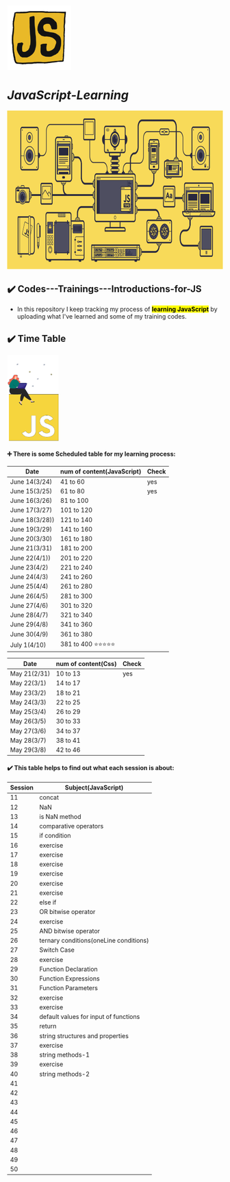 <img src="assets/giphy.gif" style="width: 150px; height: 150px;">

# ***JavaScript-Learning***

<img src="assets/js.gif" style="width: 1600px; height: 370px;">

## ✔️ Codes---Trainings---Introductions-for-JS

-   In this repository I keep tracking my process of <mark>**learning JavaScript**</mark> by uploading what I've learned and some of my training codes.

## ✔️ Time Table
<img src="assets/js-animation.gif" style="width: 120px; height: 200px;">

#### ➕ There is some Scheduled table for my learning process:

<table>
  <thead>
    <tr>
      <th>Date</th>
      <th>num of content(JavaScript)</th>
      <th>Check</th>
    </tr>
  </thead>
  <tbody>
    <tr>
      <td>June 14(3/24)</td>
      <td>41 to 60</td>
      <td>yes</td>
    </tr>
    <tr>
      <td>June 15(3/25)</td>
      <td>61 to 80</td>
      <td>yes</td>
    </tr>
    <tr>
      <td>June 16(3/26)</td>
      <td>81 to 100</td>
    </tr>
    <tr>
      <td>June 17(3/27)</td>
      <td>101 to 120</td>
    </tr>
    <tr>
      <td>June 18(3/28))</td>
      <td>121 to 140</td>
    </tr>
    <tr>
      <td>June 19(3/29)</td>
      <td>141 to 160</td>
    </tr>
    <tr>
      <td>June 20(3/30)</td>
      <td>161 to 180</td>
    </tr>
    <tr>
      <td>June 21(3/31)</td>
      <td>181 to 200</td>
    </tr>
    <tr>
      <td>June 22(4/1))</td>
      <td>201 to 220</td>
    </tr>
    <tr>
      <td>June 23(4/2)</td>
      <td>221 to 240</td>
    </tr>
    <tr>
      <td>June 24(4/3)</td>
      <td>241 to 260</td>
    </tr>
    <tr>
      <td>June 25(4/4)</td>
      <td>261 to 280</td>
    </tr>
    <tr>
      <td>June 26(4/5)</td>
      <td>281 to 300</td>
    </tr>
    <tr>
      <td>June 27(4/6)</td>
      <td>301 to 320</td>
    </tr>
    <tr>
      <td>June 28(4/7)</td>
      <td>321 to 340</td>
    </tr>
    <tr>
      <td>June 29(4/8)</td>
      <td>341 to 360</td>
    </tr>
    <tr>
      <td>June 30(4/9)</td>
      <td>361 to 380</td>
    </tr>
    <tr>
      <td>July 1(4/10)</td>
      <td>381 to 400 ⭐⭐⭐⭐⭐</td>
    </tr>
  </tbody>
</table>


<table>
  <thead>
    <tr>
      <th>Date</th>
      <th>num of content(Css)</th>
      <th>Check</th>
    </tr>
  </thead>
  <tbody>
    <tr>
      <td>May 21(2/31)</td>
      <td>10 to 13</td>
      <td>yes</td>
    </tr>
    <tr>
      <td>May 22(3/1)</td>
      <td>14 to 17</td>
    </tr>
    <tr>
      <td>May 23(3/2)</td>
      <td>18 to 21</td>
    </tr>
    <tr>
      <td>May 24(3/3)</td>
      <td>22 to 25</td>
    </tr>
    <tr>
      <td>May 25(3/4)</td>
      <td>26 to 29</td>
    </tr>
    <tr>
      <td>May 26(3/5)</td>
      <td>30 to 33</td>
    </tr>
    <tr>
      <td>May 27(3/6)</td>
      <td>34 to 37</td>
    </tr>
    <tr>
      <td>May 28(3/7)</td>
      <td>38 to 41</td>
    </tr>
    <tr>
      <td>May 29(3/8)</td>
      <td>42 to 46</td>
    </tr>
  </tbody>
</table>

#### ✔️ This table helps to find out what each session is about:
<table>
  <thead>
    <tr>
      <th>Session</th>
      <th>Subject(JavaScript)</th>  
    </tr>
  </thead>
  <tbody>
    <tr>
      <td>11</td>
      <td>concat</td>
    </tr>
    <tr>
      <td>12</td>
      <td>NaN</td>
    </tr>
    <tr>
      <td>13</td>
      <td>is NaN method</td>
    </tr>
    <tr>
      <td>14</td>
      <td>comparative operators</td>
    </tr>
    <tr>
      <td>15</td>
      <td>if condition</td>
    </tr>
    <tr>
      <td>16</td>
      <td>exercise</td>
    </tr>
    <tr>
      <td>17</td>
      <td>exercise</td>
    </tr>
    <tr>
      <td>18</td>
      <td>exercise</td>
    </tr>
    <tr>
      <td>19</td>
      <td>exercise</td>
    </tr>
    <tr>
      <td>20</td>
      <td>exercise</td>
    </tr>
    <tr>
      <td>21</td>
      <td>exercise</td>
    </tr>
    <tr>
      <td>22</td>
      <td>else if</td>
    </tr>
    <tr>
      <td>23</td>
      <td>OR bitwise operator</td>
    </tr>
    <tr>
      <td>24</td>
      <td>exercise</td>
    </tr>
    <tr>
      <td>25</td>
      <td>AND bitwise operator</td>
    </tr>
    <tr>
      <td>26</td>
      <td>ternary conditions(oneLine conditions)</td>
    </tr>
    <tr>
      <td>27</td>
      <td>Switch Case</td>
    </tr>
    <tr>
      <td>28</td>
      <td>exercise</td>
    </tr>
    <tr>
      <td>29</td>
      <td>Function Declaration</td>
    </tr>
    <tr>
      <td>30</td>
      <td>Function Expressions</td>
    </tr>
    <tr>
      <td>31</td>
      <td>Function Parameters</td>
    </tr>
    <tr>
      <td>32</td>
      <td>exercise</td>
    </tr>
    <tr>
      <td>33</td>
      <td>exercise</td>
    </tr>
    <tr>
      <td>34</td>
      <td>default values for input of functions</td>
    </tr>
    <tr>
      <td>35</td>
      <td>return</td>
    </tr>
    <tr>
      <td>36</td>
      <td>string structures and properties</td>
    </tr>
    <tr>
      <td>37</td>
      <td>exercise</td>
    </tr>
    <tr>
      <td>38</td>
      <td>string methods-1</td>
    </tr>
    <tr>
      <td>39</td>
      <td>exercise</td>
    </tr>
    <tr>
      <td>40</td>
      <td>string methods-2</td>
    </tr>
    <tr>
      <td>41</td>
      <td></td>
    </tr>
    <tr>
      <td>42</td>
      <td></td>
    </tr>
    <tr>
      <td>43</td>
      <td></td>
    </tr>
    <tr>
      <td>44</td>
      <td></td>
    </tr>
    <tr>
      <td>45</td>
      <td></td>
    </tr>
    <tr>
      <td>46</td>
      <td></td>
    </tr>
    <tr>
      <td>47</td>
      <td></td>
    </tr>
    <tr>
      <td>48</td>
      <td></td>
    </tr>
    <tr>
      <td>49</td>
      <td></td>
    </tr>
    <tr>
      <td>50</td>
      <td></td>
    </tr>
  </tbody>
</table>
